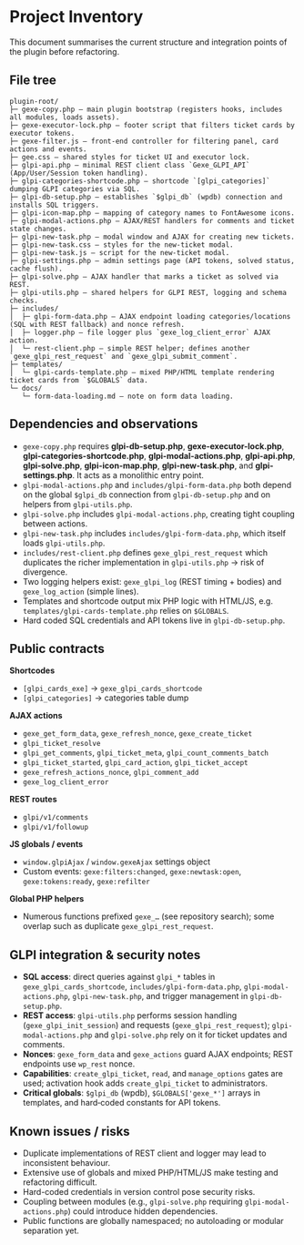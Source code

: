 # Project Inventory

This document summarises the current structure and integration points of the plugin before refactoring.

## File tree

```
plugin-root/
├─ gexe-copy.php — main plugin bootstrap (registers hooks, includes all modules, loads assets).
├─ gexe-executor-lock.php — footer script that filters ticket cards by executor tokens.
├─ gexe-filter.js — front‑end controller for filtering panel, card actions and events.
├─ gee.css — shared styles for ticket UI and executor lock.
├─ glpi-api.php — minimal REST client class `Gexe_GLPI_API` (App/User/Session token handling).
├─ glpi-categories-shortcode.php — shortcode `[glpi_categories]` dumping GLPI categories via SQL.
├─ glpi-db-setup.php — establishes `$glpi_db` (wpdb) connection and installs SQL triggers.
├─ glpi-icon-map.php — mapping of category names to FontAwesome icons.
├─ glpi-modal-actions.php — AJAX/REST handlers for comments and ticket state changes.
├─ glpi-new-task.php — modal window and AJAX for creating new tickets.
├─ glpi-new-task.css — styles for the new‑ticket modal.
├─ glpi-new-task.js — script for the new‑ticket modal.
├─ glpi-settings.php — admin settings page (API tokens, solved status, cache flush).
├─ glpi-solve.php — AJAX handler that marks a ticket as solved via REST.
├─ glpi-utils.php — shared helpers for GLPI REST, logging and schema checks.
├─ includes/
│  ├─ glpi-form-data.php — AJAX endpoint loading categories/locations (SQL with REST fallback) and nonce refresh.
│  ├─ logger.php — file logger plus `gexe_log_client_error` AJAX action.
│  └─ rest-client.php — simple REST helper; defines another `gexe_glpi_rest_request` and `gexe_glpi_submit_comment`.
├─ templates/
│  └─ glpi-cards-template.php — mixed PHP/HTML template rendering ticket cards from `$GLOBALS` data.
└─ docs/
   └─ form-data-loading.md — note on form data loading.
```

## Dependencies and observations

- `gexe-copy.php` requires **glpi-db-setup.php**, **gexe-executor-lock.php**, **glpi-categories-shortcode.php**, **glpi-modal-actions.php**, **glpi-api.php**, **glpi-solve.php**, **glpi-icon-map.php**, **glpi-new-task.php**, and **glpi-settings.php**. It acts as a monolithic entry point.
- `glpi-modal-actions.php` and `includes/glpi-form-data.php` both depend on the global `$glpi_db` connection from `glpi-db-setup.php` and on helpers from `glpi-utils.php`.
- `glpi-solve.php` includes `glpi-modal-actions.php`, creating tight coupling between actions.
- `glpi-new-task.php` includes `includes/glpi-form-data.php`, which itself loads `glpi-utils.php`.
- `includes/rest-client.php` defines `gexe_glpi_rest_request` which duplicates the richer implementation in `glpi-utils.php` → risk of divergence.
- Two logging helpers exist: `gexe_glpi_log` (REST timing + bodies) and `gexe_log_action` (simple lines).
- Templates and shortcode output mix PHP logic with HTML/JS, e.g. `templates/glpi-cards-template.php` relies on `$GLOBALS`.
- Hard coded SQL credentials and API tokens live in `glpi-db-setup.php`.

## Public contracts

**Shortcodes**
- `[glpi_cards_exe]` → `gexe_glpi_cards_shortcode`
- `[glpi_categories]` → categories table dump

**AJAX actions**
- `gexe_get_form_data`, `gexe_refresh_nonce`, `gexe_create_ticket`
- `glpi_ticket_resolve`
- `glpi_get_comments`, `glpi_ticket_meta`, `glpi_count_comments_batch`
- `glpi_ticket_started`, `glpi_card_action`, `glpi_ticket_accept`
- `gexe_refresh_actions_nonce`, `glpi_comment_add`
- `gexe_log_client_error`

**REST routes**
- `glpi/v1/comments`
- `glpi/v1/followup`

**JS globals / events**
- `window.glpiAjax` / `window.gexeAjax` settings object
- Custom events: `gexe:filters:changed`, `gexe:newtask:open`, `gexe:tokens:ready`, `gexe:refilter`

**Global PHP helpers**
- Numerous functions prefixed `gexe_…` (see repository search); some overlap such as duplicate `gexe_glpi_rest_request`.

## GLPI integration & security notes

- **SQL access**: direct queries against `glpi_*` tables in `gexe_glpi_cards_shortcode`, `includes/glpi-form-data.php`, `glpi-modal-actions.php`, `glpi-new-task.php`, and trigger management in `glpi-db-setup.php`.
- **REST access**: `glpi-utils.php` performs session handling (`gexe_glpi_init_session`) and requests (`gexe_glpi_rest_request`); `glpi-modal-actions.php` and `glpi-solve.php` rely on it for ticket updates and comments.
- **Nonces**: `gexe_form_data` and `gexe_actions` guard AJAX endpoints; REST endpoints use `wp_rest` nonce.
- **Capabilities**: `create_glpi_ticket`, `read`, and `manage_options` gates are used; activation hook adds `create_glpi_ticket` to administrators.
- **Critical globals**: `$glpi_db` (wpdb), `$GLOBALS['gexe_*']` arrays in templates, and hard‑coded constants for API tokens.

## Known issues / risks

- Duplicate implementations of REST client and logger may lead to inconsistent behaviour.
- Extensive use of globals and mixed PHP/HTML/JS make testing and refactoring difficult.
- Hard-coded credentials in version control pose security risks.
- Coupling between modules (e.g., `glpi-solve.php` requiring `glpi-modal-actions.php`) could introduce hidden dependencies.
- Public functions are globally namespaced; no autoloading or modular separation yet.

